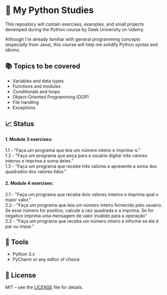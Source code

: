 # 🐍 My Python Studies

This repository will contain exercises, examples, and small projects developed during the Python course by Geek University on Udemy.

Although I'm already familiar with general programming concepts (especially from Java), this course will help me solidify Python syntax and idioms.

## 📚 Topics to be covered
- Variables and data types
- Functions and modules
- Conditionals and loops
- Object-Oriented Programming (OOP)
- File handling
- Exceptions

## 📈 Status

#### 1. Module 3 exercises:
   1.1 - "Faça um programa que leia um número interio e imprima-o."  
   1.2 - "Faça um programa que peça para o usuário digitar três valores inteiros e imprima a soma deles."  
   1.3 - "Faça um programa que recebe três valores e apresente a soma dos quadrados dos valores lidos."
   
#### 2. Module 4 exercises:
   2.1 - "Faça um programa que receba dois valores inteiros e imprima qual o maior valor."  
   2.2 - "Faça um programa que leia um número inteiro fornecido pelo usuário. Se esse número for positivo, calcule a raiz quadrada e a imprima. Se for negativo imprima uma mensagem de valor inválido para a operação"  
   2.3 - "Faça um programa que receba um número inteiro e informe se ele é par ou ímpar."
   
## 🧰 Tools
- Python 3.x
- PyCharm or any editor of choice

## 📜 License
MIT – see the [LICENSE](LICENSE) file for details.
